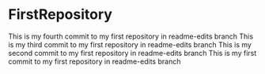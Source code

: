 # FirstRepository

This is my fourth commit to my first repository in readme-edits branch
This is my third commit to my first repository in readme-edits branch
This is my second commit to my first repository in readme-edits branch
This is my first commit to my first repository in readme-edits branch